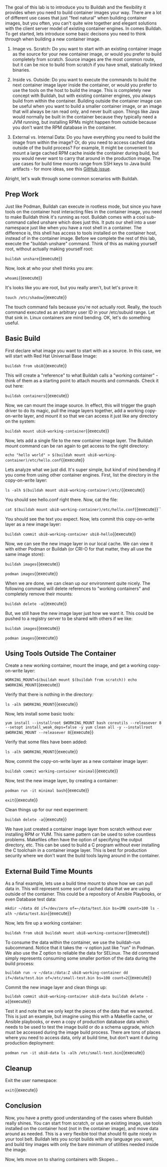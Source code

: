 The goal of this lab is to introduce you to Buildah and the flexibility it provides when you need to build container images your way. There are a lot of different use cases that just "feel natural" when building container images, but you often, you can't quite wire together and elegant solutions with the client server model of existing container engines. In comes Buildah. To get started, lets introduce some basic decisons you need to think through when building a new container image.

1. Image vs. Scratch: Do you want to start with an existing container image as the source for your new container image, or would you prefer to build completely from scratch. Source images are the most common route, but it can be nice to build from scratch if you have small, statically linked binaries.

2. Inside vs. Outside: Do you want to execute the commands to build the next container image layer inside the container, or would you prefer to use the tools on the host to build the image. This is completely new concept with Buildah, but with existing container engines, you always build from within the container. Building outside the container image can be useful when you want to build a smaller container image, or an image that will always be ran read only, and never built upon. Things like Java would normally be built in the container because they typically need a JVM running, but installing RPMs might happen from outside because you don't want the RPM database in the container.

3. External vs. Internal Data: Do you have everything you need to build the image from within the image? Or, do you need to access cached data outside of the build process? For example, It might be convenient to mount a large cached RPM cache inside the container during build, but you would never want to carry that around in the production image. The use cases for build time mounts range from SSH keys to Java build artifacts - for more ideas, see this [GitHub issue](https://github.com/moby/moby/issues/14080).

Alright, let's walk through some common scenarios with Buildah.

## Prep Work
Just like Podman, Buildah can execute in rootless mode, but since you have tools on the container host interacting files in the container image, you need to make Buildah think it's running as root. Buildah comes with a cool sub-command called unshare which does just this. It puts our shell into a user namespace just like when you have a root shell in a container. The difference is, this shell has access to tools installed on the container host, instead of in the container image. Before we complete the rest of this lab, execute the "buildah unshare" command. Think of this as making yourself root, without actually making yourself root:

``buildah unshare``{{execute}}

Now, look at who your shell thinks you are:

``whoami``{{execute}}

It's looks like you are root, but you really aren't, but let's prove it:

``touch /etc/shadow``{{execute}}

The touch command fails because you're not actually root. Really, the touch command executed as an arbitrary user ID in your /etc/subuid range. Let that sink in. Linux containers are mind bending. OK, let's do something useful.

## Basic Build

First declare what image you want to start with as a source. In this case, we will start with Red Hat Universal Base Image:

``buildah from ubi8``{{execute}}

This will create a "reference" to what Buildah calls a "working container" - think of them as a starting point to attach mounts and commands. Check it out here:

``buildah containers``{{execute}}

Now, we can mount the image source. In effect, this will trigger the graph driver to do its magic, pull the image layers together, add a working copy-on-write layer, and mount it so that we can access it just like any directory on the system:

``buildah mount ubi8-working-container``{{execute}}

Now, lets add a single file to the new container image layer. The Buildah mount command can be ran again to get access to the right directory:

``echo "hello world" > $(buildah mount ubi8-working-container)/etc/hello.conf``{{execute}}

Lets analyze what we just did. It's super simple, but kind of mind bending if you come from using other container engines. First, list the directory in the copy-on-write layer:

``ls -alh $(buildah mount ubi8-working-container)/etc/``{{execute}}

You should see hello.conf right there. Now, cat the file:

``cat $(buildah mount ubi8-working-container)/etc/hello.conf``{{execute}}``

You should see the text you expect. Now, lets commit this copy-on-write layer as a new image layer:

``buildah commit ubi8-working-container ubi8-hello``{{execute}}

Now, we can see the new image layer in our local cache. We can view it with either Podman or Buildah (or CRI-O for that matter, they all use the same image store):

``buildah images``{{execute}}

``podman images``{{execute}}

When we are done, we can clean up our environment quite nicely. The following command will delete references to "working containers" and completely remove their mounts:

``buildah delete -a``{{execute}}

But, we still have the new image layer just how we want it. This could be pushed to a registry server to be shared with others if we like:

``buildah images``{{execute}}

``podman images``{{execute}}

## Using Tools Outside The Container

Create a new working container, mount the image, and get a working copy-on-write layer:

``WORKING_MOUNT=$(buildah mount $(buildah from scratch))
echo $WORKING_MOUNT``{{execute}}

Verify that there is nothing in the directory:

``ls -alh $WORKING_MOUNT``{{execute}}

Now, lets install some basic tools:

``yum install --installroot $WORKING_MOUNT bash coreutils --releasever 8 --setopt install_weak_deps=false -y
yum clean all -y --installroot $WORKING_MOUNT --releasever 8``{{execute}}

Verify that some files have been added:

``ls -alh $WORKING_MOUNT``{{execute}}

Now, commit the copy-on-write layer as a new container image layer:

``buildah commit working-container minimal``{{execute}}

Now, test the new image layer, by creating a container:

``podman run -it minimal bash``{{execute}}

``exit``{{execute}}

Clean things up for our next experiment:

``buildah delete -a``{{execute}}

We have just created a container image layer from scratch without ever installing RPM or YUM. This same pattern can be used to solve countless problems. Makefiles often have the option of specifying the output directory, etc. This can be used to build a C program without ever installing the C toolchain in a container image layer. This is best for production security where we don't want the build tools laying around in the container.

## External Build Time Mounts

As a final example, lets use a build time mount to show how we can pull data in. This will represent some sort of cached data that we are using outside of the container. This could be a repository of Ansible Playbooks, or even Database test data:

``mkdir ~/data
dd if=/dev/zero of=~/data/test.bin bs=1MB count=100
ls -alh ~/data/test.bin``{{execute}}

Now, lets fire up a working container:

``buildah from ubi8
buildah mount ubi8-working-container``{{execute}}

To consume the data within the container, we use the buildah-run subcommand. Notice that it takes the -v option just like "run" in Podman. We also use the Z option to reliable the data for SELinux. The dd command simply represents consuming some smaller portion of the data during the build process:

``buildah run -v ~/data:/data:Z ubi8-working-container dd if=/data/test.bin of=/etc/small-test.bin bs=100 count=2``{{execute}}

Commit the new image layer and clean things up:

``buildah commit ubi8-working-container ubi8-data
buildah delete -a``{{execute}}

Test it and note that we only kept the pieces of the data that we wanted. This is just an example, but imagine using this with a Makefile cache, or Ansible playbooks, or even a copy of production database data which needs to be used to test the image build or do a schema upgrade, which must be accessed during the image build process. There are tons of places where you need to access data, only at build time, but don't want it during production deployment:

``podman run -it ubi8-data ls -alh /etc/small-test.bin``{{execute}}

## Cleanup

Exit the user namespace:

``exit``{{execute}}

## Conclusion

Now, you have a pretty good understanding of the cases where Buildah really shines. You can start from scratch, or use an existing image, use tools installed on the container host (not in the container image), and move data around as needed. This is a very flexible tool that should fit quite nicely in your tool belt. Buildah lets you script builds with any language you want, and build tiny images with only the bare minimum of utilities needed inside the image.

Now, lets move on to sharing containers with Skopeo...
